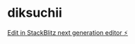# diksuchii

[Edit in StackBlitz next generation editor ⚡️](https://stackblitz.com/~/github.com/manikanta-15/diksuchii)